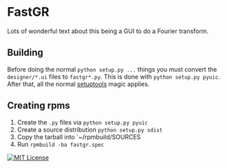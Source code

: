 FastGR
======

Lots of wonderful text about this being a GUI to do a Fourier transform.

Building
--------

Before doing the normal `python setup.py ...` things you must convert the
`designer/*.ui` files to `fastgr*.py`. This is done with
`python setup.py pyuic`. After that, all the normal
[setuptools](https://pythonhosted.org/setuptools/setuptools.html) magic applies.

Creating rpms
-------------

1. Create the `.py` files via `python setup.py pyuic`
2. Create a source distribution `python setup.py sdist`
3. Copy the tarball into `~/rpmbuild/SOURCES
4. Run `rpmbuild -ba fastgr.spec`


[![MIT License](https://img.shields.io/badge/license-MIT-blue.svg)](http://opensource.org/licenses/MIT)
